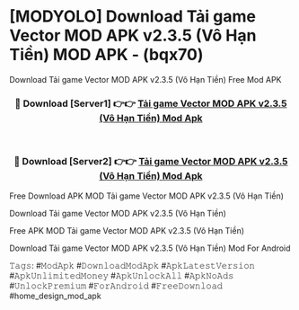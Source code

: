# [MODYOLO] Download Tải game Vector MOD APK v2.3.5 (Vô Hạn Tiền) MOD APK - (bqx70)
Download Tải game Vector MOD APK v2.3.5 (Vô Hạn Tiền) Free Mod APK

<div align="center">
<h3>🔴 Download [Server1] 👉👉 <a href="https://apk-comot.site?title=Tải_game_Vector_MOD_APK_v2.3.5_(Vô_Hạn_Tiền)">Tải game Vector MOD APK v2.3.5 (Vô Hạn Tiền) Mod Apk</a></h3><br>

<h3>🔴 Download [Server2] 👉👉 <a href="https://apk-comot.site?title=Tải_game_Vector_MOD_APK_v2.3.5_(Vô_Hạn_Tiền)">Tải game Vector MOD APK v2.3.5 (Vô Hạn Tiền) Mod Apk</a></h3>
</div>


Free Download APK MOD Tải game Vector MOD APK v2.3.5 (Vô Hạn Tiền)

Download Tải game Vector MOD APK v2.3.5 (Vô Hạn Tiền) 

Free APK MOD Tải game Vector MOD APK v2.3.5 (Vô Hạn Tiền) 

Download Tải game Vector MOD APK v2.3.5 (Vô Hạn Tiền) Mod For Android

𝚃𝚊𝚐𝚜: #𝙼𝚘𝚍𝙰𝚙𝚔 #𝙳𝚘𝚠𝚗𝚕𝚘𝚊𝚍𝙼𝚘𝚍𝙰𝚙𝚔 #𝙰𝚙𝚔𝙻𝚊𝚝𝚎𝚜𝚝𝚅𝚎𝚛𝚜𝚒𝚘𝚗 #𝙰𝚙𝚔𝚄𝚗𝚕𝚒𝚖𝚒𝚝𝚎𝚍𝙼𝚘𝚗𝚎𝚢 #𝙰𝚙𝚔𝚄𝚗𝚕𝚘𝚌𝚔𝙰𝚕𝚕 #𝙰𝚙𝚔𝙽𝚘𝙰𝚍𝚜 #𝚄𝚗𝚕𝚘𝚌𝚔𝙿𝚛𝚎𝚖𝚒𝚞𝚖 #𝙵𝚘𝚛𝙰𝚗𝚍𝚛𝚘𝚒𝚍 #𝙵𝚛𝚎𝚎𝙳𝚘𝚠𝚗𝚕𝚘𝚊𝚍 #home_design_mod_apk